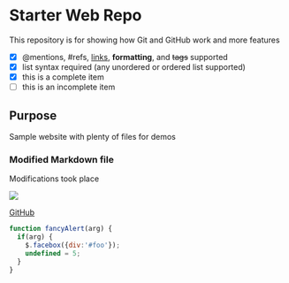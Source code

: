 # Starter Web Repo

This repository is for showing how Git and GitHub work and more features

- [x] @mentions, #refs, [links](), **formatting**, and <del>tags</del> supported
- [x] list syntax required (any unordered or ordered list supported)
- [x] this is a complete item
- [ ] this is an incomplete item

## Purpose

Sample website with plenty of files for demos

### Modified Markdown file

Modifications took place

![](apple-touch-icon-precomposed.png)

[GitHub](http://github.com)

```javascript
function fancyAlert(arg) {
  if(arg) {
    $.facebox({div:'#foo'});
    undefined = 5;
  }
}
```
